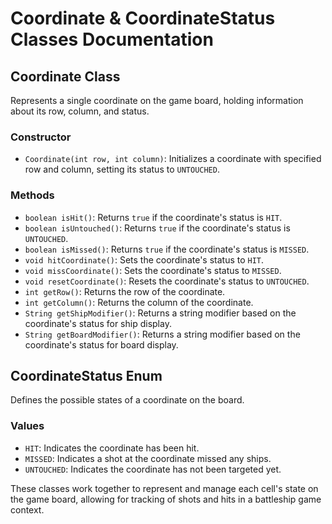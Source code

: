 # Coordinate & CoordinateStatus Classes Documentation

## Coordinate Class

Represents a single coordinate on the game board, holding information about its row, column, and status.

### Constructor

- `Coordinate(int row, int column)`: Initializes a coordinate with specified row and column, setting its status to `UNTOUCHED`.

### Methods

- `boolean isHit()`: Returns `true` if the coordinate's status is `HIT`.
- `boolean isUntouched()`: Returns `true` if the coordinate's status is `UNTOUCHED`.
- `boolean isMissed()`: Returns `true` if the coordinate's status is `MISSED`.
- `void hitCoordinate()`: Sets the coordinate's status to `HIT`.
- `void missCoordinate()`: Sets the coordinate's status to `MISSED`.
- `void resetCoordinate()`: Resets the coordinate's status to `UNTOUCHED`.
- `int getRow()`: Returns the row of the coordinate.
- `int getColumn()`: Returns the column of the coordinate.
- `String getShipModifier()`: Returns a string modifier based on the coordinate's status for ship display.
- `String getBoardModifier()`: Returns a string modifier based on the coordinate's status for board display.

## CoordinateStatus Enum

Defines the possible states of a coordinate on the board.

### Values

- `HIT`: Indicates the coordinate has been hit.
- `MISSED`: Indicates a shot at the coordinate missed any ships.
- `UNTOUCHED`: Indicates the coordinate has not been targeted yet.

These classes work together to represent and manage each cell's state on the game board, allowing for tracking of shots and hits in a battleship game context.
